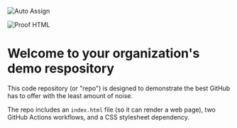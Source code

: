 ![Auto Assign](https://github.com/ankara2/demo-repository/actions/workflows/auto-assign.yml/badge.svg)

![Proof HTML](https://github.com/ankara2/demo-repository/actions/workflows/proof-html.yml/badge.svg)

# Welcome to your organization's demo respository
This code repository (or "repo") is designed to demonstrate the best GitHub has to offer with the least amount of noise.

The repo includes an `index.html` file (so it can render a web page), two GitHub Actions workflows, and a CSS stylesheet dependency.
